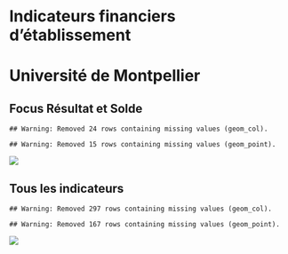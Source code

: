 Indicateurs financiers d’établissement
================

# Université de Montpellier

## Focus Résultat et Solde

    ## Warning: Removed 24 rows containing missing values (geom_col).

    ## Warning: Removed 15 rows containing missing values (geom_point).

![](université_de_montpellier_files/figure-gfm/etab.focus-1.png)<!-- -->

## Tous les indicateurs

    ## Warning: Removed 297 rows containing missing values (geom_col).

    ## Warning: Removed 167 rows containing missing values (geom_point).

![](université_de_montpellier_files/figure-gfm/etab-1.png)<!-- -->
